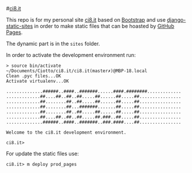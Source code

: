 #[ci8.it](http://ci8.it/)

This repo is for my personal site [ci8.it](https://ci8.it/) based on [Bootstrap](https://getbootstrap.com/) 
and use [django-static-sites](https://github.com/ciotto/django-static-sites/) in order to make static files that can be hoasted by [GitHub Pages](https://pages.github.com/).

The dynamic part is in the `sites` folder.

In order to activate the development environment run:

```
> source bin/activate                                                                                                                                                              ~/Documents/Ciotto/ci8.it/ci8.it(master✗)@MBP-18.local
Clean .pyc files...OK
Activate virtualenv...OK

..............######..####..#######......####.########.............
.............##....##..##..##.....##......##.....##................
.............##........##..##.....##......##.....##................
.............##........##...#######.......##.....##................
.............##........##..##.....##......##.....##................
.............##....##..##..##.....##.###..##.....##................
..............######..####..#######..###.####....##................

Welcome to the ci8.it development environment.

ci8.it>
```

For update the static files use:

```
ci8.it> m deploy prod_pages
```

